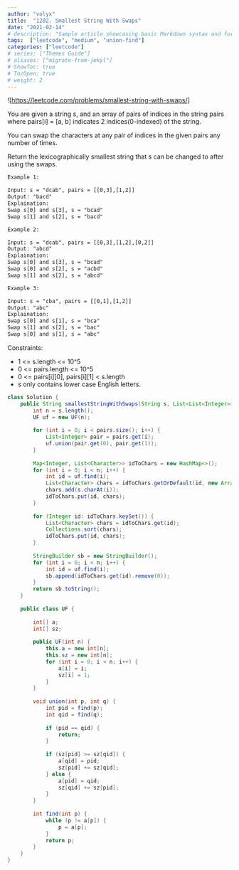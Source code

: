 ```yaml
---
author: "volyx"
title:  "1202. Smallest String With Swaps"
date: "2021-02-14"
# description: "Sample article showcasing basic Markdown syntax and formatting for HTML elements."
tags:  ["leetcode", "medium", "union-find"]
categories: ["leetcode"]
# series: ["Themes Guide"]
# aliases: ["migrate-from-jekyl"]
# ShowToc: true
# TocOpen: true
# weight: 2
---
```


![https://leetcode.com/problems/smallest-string-with-swaps/]

You are given a string s, and an array of pairs of indices in the string pairs where pairs[i] = [a, b] indicates 2 indices(0-indexed) of the string.

You can swap the characters at any pair of indices in the given pairs any number of times.

Return the lexicographically smallest string that s can be changed to after using the swaps.

```txt
Example 1:

Input: s = "dcab", pairs = [[0,3],[1,2]]
Output: "bacd"
Explaination: 
Swap s[0] and s[3], s = "bcad"
Swap s[1] and s[2], s = "bacd"
```

```txt
Example 2:

Input: s = "dcab", pairs = [[0,3],[1,2],[0,2]]
Output: "abcd"
Explaination: 
Swap s[0] and s[3], s = "bcad"
Swap s[0] and s[2], s = "acbd"
Swap s[1] and s[2], s = "abcd"
```

```txt
Example 3:

Input: s = "cba", pairs = [[0,1],[1,2]]
Output: "abc"
Explaination: 
Swap s[0] and s[1], s = "bca"
Swap s[1] and s[2], s = "bac"
Swap s[0] and s[1], s = "abc"
```

Constraints:

- 1 <= s.length <= 10^5
- 0 <= pairs.length <= 10^5
- 0 <= pairs[i][0], pairs[i][1] < s.length
- s only contains lower case English letters.

```java
class Solution {
    public String smallestStringWithSwaps(String s, List<List<Integer>> pairs) {
        int n = s.length();
        UF uf = new UF(n);
        
        for (int i = 0; i < pairs.size(); i++) {
            List<Integer> pair = pairs.get(i);
            uf.union(pair.get(0), pair.get(1));
        }
        
        Map<Integer, List<Character>> idToChars = new HashMap<>();
        for (int i = 0; i < n; i++) {
            int id = uf.find(i);
            List<Character> chars = idToChars.getOrDefault(id, new ArrayList<>());
            chars.add(s.charAt(i));
            idToChars.put(id, chars);
        }
        
        for (Integer id: idToChars.keySet()) {
            List<Character> chars = idToChars.get(id);
            Collections.sort(chars);
            idToChars.put(id, chars);
        }
        
        StringBuilder sb = new StringBuilder();
        for (int i = 0; i < n; i++) {
            int id = uf.find(i);
            sb.append(idToChars.get(id).remove(0));
        }
        return sb.toString();
    }
    
    public class UF {
        
        int[] a;
        int[] sz;
        
        public UF(int n) {
            this.a = new int[n];
            this.sz = new int[n];
            for (int i = 0; i < n; i++) {
                a[i] = i;
                sz[i] = 1;
            }
        }
        
        void union(int p, int q) {
            int pid = find(p);
            int qid = find(q);
            
            if (pid == qid) {
                return;
            }
            
            if (sz[pid] >= sz[qid]) {
                a[qid] = pid;
                sz[pid] += sz[qid];
            } else {
                a[pid] = qid;
                sz[qid] += sz[pid];
            }
        }
        
        int find(int p) {
            while (p != a[p]) {
                p = a[p];
            }
            return p;
        }
    }   
}
